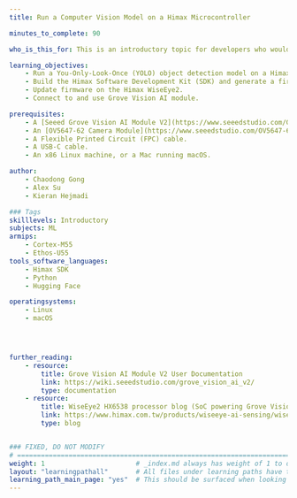 ```yaml
---
title: Run a Computer Vision Model on a Himax Microcontroller

minutes_to_complete: 90

who_is_this_for: This is an introductory topic for developers who would like to learn about how to run a computer vision application on an embedded device from Himax.

learning_objectives:
    - Run a You-Only-Look-Once (YOLO) object detection model on a Himax WiseEye2 module.
    - Build the Himax Software Development Kit (SDK) and generate a firmware image file.
    - Update firmware on the Himax WiseEye2.
    - Connect to and use Grove Vision AI module.

prerequisites:
    - A [Seeed Grove Vision AI Module V2](https://www.seeedstudio.com/Grove-Vision-AI-Module-V2-p-5851.html) development board.
    - An [OV5647-62 Camera Module](https://www.seeedstudio.com/OV5647-69-1-FOV-Camera-module-for-Raspberry-Pi-3B-4B-p-5484.html).
    - A Flexible Printed Circuit (FPC) cable.
    - A USB-C cable.
    - An x86 Linux machine, or a Mac running macOS.

author:
    - Chaodong Gong
    - Alex Su
    - Kieran Hejmadi

### Tags
skilllevels: Introductory
subjects: ML
armips:
    - Cortex-M55
    - Ethos-U55
tools_software_languages:
    - Himax SDK
    - Python
    - Hugging Face

operatingsystems:
    - Linux
    - macOS




further_reading:
    - resource:
        title: Grove Vision AI Module V2 User Documentation
        link: https://wiki.seeedstudio.com/grove_vision_ai_v2/
        type: documentation
    - resource:
        title: WiseEye2 HX6538 processor blog (SoC powering Grove Vision AI Module V2) 
        link: https://www.himax.com.tw/products/wiseeye-ai-sensing/wiseeye2-ai-processor/
        type: blog


### FIXED, DO NOT MODIFY
# ================================================================================
weight: 1                       # _index.md always has weight of 1 to order correctly
layout: "learningpathall"       # All files under learning paths have this same wrapper
learning_path_main_page: "yes"  # This should be surfaced when looking for related content. Only set for _index.md of learning path content.
---
```

